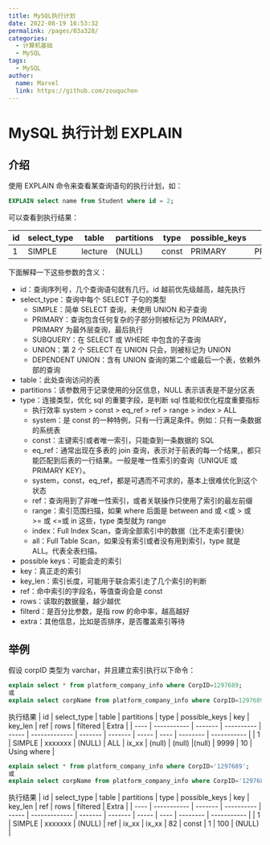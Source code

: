```yaml
---
title: MySQL执行计划
date: 2022-08-19 16:53:32
permalink: /pages/03a328/
categories:
  - 计算机基础
  - MySQL
tags:
  - MySQL
author: 
  name: Marvel
  link: https://github.com/zouquchen
---
```

# MySQL 执行计划 EXPLAIN

## 介绍
使用 EXPLAIN 命令来查看某查询语句的执行计划，如：

```sql
EXPLAIN select name from Student where id = 2;
```

可以查看到执行结果：

| id   | select_type | table   | partitions | type  | possible_keys | key     | key_len | ref   | rows | filtered | Extra  |
| ---- | ----------- | ------- | ---------- | ----- | ------------- | ------- | ------- | ----- | ---- | -------- | ------ |
| 1    | SIMPLE      | lecture | (NULL)     | const | PRIMARY       | PRIMARY | 8       | const | 1    | 100.00   | (NULL) |

下面解释一下这些参数的含义：

- id：查询序列号，几个查询语句就有几行。id 越前优先级越高，越先执行
- select_type：查询中每个 SELECT 子句的类型
  - SIMPLE：简单 SELECT 查询，未使用 UNION 和子查询
  - PRIMARY：查询包含任何复杂的子部分则被标记为 PRIMARY，PRIMARY 为最外层查询，最后执行
  - SUBQUERY：在 SELECT 或 WHERE 中包含的子查询
  - UNION：第 2 个 SELECT 在 UNION 只会，则被标记为 UNION
  - DEPENDENT UNION：含有 UNION 查询的第二个或最后一个表，依赖外部的查询
- table：此处查询访问的表
- partitions：该参数用于记录使用的分区信息，NULL 表示该表是不是分区表
- type：连接类型，优化 sql 的重要字段，是判断 sql 性能和优化程度重要指标
  - 执行效率 system > const > eq_ref > ref > range > index > ALL
  - system：是 const 的一种特例，只有一行满足条件。例如：只有一条数据的系统表
  - const：主键索引或者唯一索引，只能查到一条数据的 SQL
  - eq_ref：通常出现在多表的 join 查询，表示对于前表的每一个结果,，都只能匹配到后表的一行结果。一般是唯一性索引的查询（UNIQUE 或 PRIMARY KEY）。
  - system，const，eq_ref，都是可遇而不可求的，基本上很难优化到这个状态
  - ref：查询用到了非唯一性索引，或者关联操作只使用了索引的最左前缀
  - range：索引范围扫描，如果 where 后面是 between and 或 <或 > 或 >= 或 <=或 in 这些，type 类型就为 range
  - index：Full Index Scan，查询全部索引中的数据（比不走索引要快）
  - all：Full Table Scan，如果没有索引或者没有用到索引，type 就是 ALL。代表全表扫描。
- possible keys：可能会走的索引
- key：真正走的索引
- key_len：索引长度，可能用于联合索引走了几个索引的判断
- ref：命中索引的字段名，等值查询会是 const
- rows：读取的数据量，越少越优
- filterd：是百分比参数，是指 row 的命中率，越高越好
- extra：其他信息，比如是否排序，是否覆盖索引等待


## 举例
假设 corpID 类型为 varchar，并且建立索引执行以下命令：
```sql
explain select * from platform_company_info where CorpID=1297689;
或
explain select corpName from platform_company_info where CorpID=1297689;
```
执行结果
| id   | select_type | table   | partitions | type  | possible_keys | key     | key_len | ref   | rows | filtered |   Extra     |
| ---- | ----------- | ------- | ---------- | ----- | ------------- | ------- | ------- | ----- | ---- | -------- | ----------- |
| 1    | SIMPLE      | xxxxxxx | (NULL)     |  ALL  |     ix_xx     | (null)  | (null)  |(null) | 9999 |    10    | Using where |


```sql
explain select * from platform_company_info where CorpID='1297689';
或
explain select corpName from platform_company_info where CorpID='1297689';
```
执行结果
| id   | select_type | table   | partitions | type  | possible_keys | key     | key_len | ref   | rows | filtered |   Extra     |
| ---- | ----------- | ------- | ---------- | ----- | ------------- | ------- | ------- | ----- | ---- | -------- | ----------- |
| 1    | SIMPLE      | xxxxxxx | (NULL)     |  ref  |     ix_xx     |  ix_xx  |    82   | const |  1   |   100    |    (NULL)   |





